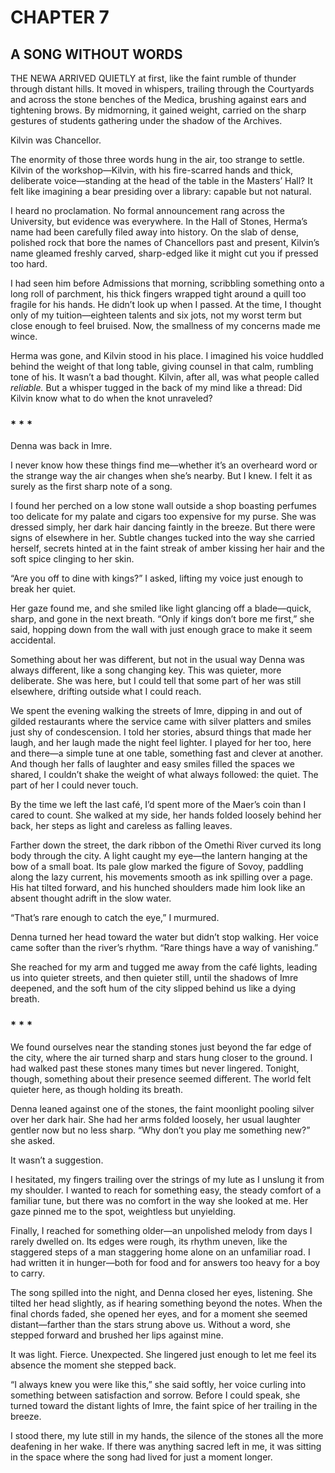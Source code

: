 # CHAPTER 7

## A SONG WITHOUT WORDS  

THE NEWA ARRIVED QUIETLY at first, like the faint rumble of thunder through distant hills. It moved in whispers, trailing through the Courtyards and across the stone benches of the Medica, brushing against ears and tightening brows. By midmorning, it gained weight, carried on the sharp gestures of students gathering under the shadow of the Archives.  

Kilvin was Chancellor.  

The enormity of those three words hung in the air, too strange to settle. Kilvin of the workshop—Kilvin, with his fire-scarred hands and thick, deliberate voice—standing at the head of the table in the Masters’ Hall? It felt like imagining a bear presiding over a library: capable but not natural.  

I heard no proclamation. No formal announcement rang across the University, but evidence was everywhere. In the Hall of Stones, Herma’s name had been carefully filed away into history. On the slab of dense, polished rock that bore the names of Chancellors past and present, Kilvin’s name gleamed freshly carved, sharp-edged like it might cut you if pressed too hard.  

I had seen him before Admissions that morning, scribbling something onto a long roll of parchment, his thick fingers wrapped tight around a quill too fragile for his hands. He didn’t look up when I passed. At the time, I thought only of my tuition—eighteen talents and six jots, not my worst term but close enough to feel bruised. Now, the smallness of my concerns made me wince.  

Herma was gone, and Kilvin stood in his place. I imagined his voice huddled behind the weight of that long table, giving counsel in that calm, rumbling tone of his. It wasn’t a bad thought. Kilvin, after all, was what people called *reliable.* But a whisper tugged in the back of my mind like a thread: Did Kilvin know what to do when the knot unraveled?  

### * * *

Denna was back in Imre.

I never know how these things find me—whether it’s an overheard word or the strange way the air changes when she’s nearby. But I knew. I felt it as surely as the first sharp note of a song.  

I found her perched on a low stone wall outside a shop boasting perfumes too delicate for my palate and cigars too expensive for my purse. She was dressed simply, her dark hair dancing faintly in the breeze. But there were signs of elsewhere in her. Subtle changes tucked into the way she carried herself, secrets hinted at in the faint streak of amber kissing her hair and the soft spice clinging to her skin.  

“Are you off to dine with kings?” I asked, lifting my voice just enough to break her quiet.  

Her gaze found me, and she smiled like light glancing off a blade—quick, sharp, and gone in the next breath. “Only if kings don’t bore me first,” she said, hopping down from the wall with just enough grace to make it seem accidental.  

Something about her was different, but not in the usual way Denna was always different, like a song changing key. This was quieter, more deliberate. She was here, but I could tell that some part of her was still elsewhere, drifting outside what I could reach.  

We spent the evening walking the streets of Imre, dipping in and out of gilded restaurants where the service came with silver platters and smiles just shy of condescension. I told her stories, absurd things that made her laugh, and her laugh made the night feel lighter. I played for her too, here and there—a simple tune at one table, something fast and clever at another. And though her falls of laughter and easy smiles filled the spaces we shared, I couldn’t shake the weight of what always followed: the quiet. The part of her I could never touch.  

By the time we left the last café, I’d spent more of the Maer’s coin than I cared to count. She walked at my side, her hands folded loosely behind her back, her steps as light and careless as falling leaves.  

Farther down the street, the dark ribbon of the Omethi River curved its long body through the city. A light caught my eye—the lantern hanging at the bow of a small boat. Its pale glow marked the figure of Sovoy, paddling along the lazy current, his movements smooth as ink spilling over a page. His hat tilted forward, and his hunched shoulders made him look like an absent thought adrift in the slow water.  

“That’s rare enough to catch the eye,” I murmured.  

Denna turned her head toward the water but didn’t stop walking. Her voice came softer than the river’s rhythm. “Rare things have a way of vanishing.”  

She reached for my arm and tugged me away from the café lights, leading us into quieter streets, and then quieter still, until the shadows of Imre deepened, and the soft hum of the city slipped behind us like a dying breath.  

### * * *

We found ourselves near the standing stones just beyond the far edge of the city, where the air turned sharp and stars hung closer to the ground. I had walked past these stones many times but never lingered. Tonight, though, something about their presence seemed different. The world felt quieter here, as though holding its breath.  

Denna leaned against one of the stones, the faint moonlight pooling silver over her dark hair. She had her arms folded loosely, her usual laughter gentler now but no less sharp. “Why don’t you play me something new?” she asked.  

It wasn’t a suggestion.  

I hesitated, my fingers trailing over the strings of my lute as I unslung it from my shoulder. I wanted to reach for something easy, the steady comfort of a familiar tune, but there was no comfort in the way she looked at me. Her gaze pinned me to the spot, weightless but unyielding.  

Finally, I reached for something older—an unpolished melody from days I rarely dwelled on. Its edges were rough, its rhythm uneven, like the staggered steps of a man staggering home alone on an unfamiliar road. I had written it in hunger—both for food and for answers too heavy for a boy to carry.  

The song spilled into the night, and Denna closed her eyes, listening. She tilted her head slightly, as if hearing something beyond the notes. When the final chords faded, she opened her eyes, and for a moment she seemed distant—farther than the stars strung above us. Without a word, she stepped forward and brushed her lips against mine.  

It was light. Fierce. Unexpected. She lingered just enough to let me feel its absence the moment she stepped back.  

“I always knew you were like this,” she said softly, her voice curling into something between satisfaction and sorrow. Before I could speak, she turned toward the distant lights of Imre, the faint spice of her trailing in the breeze.  

I stood there, my lute still in my hands, the silence of the stones all the more deafening in her wake. If there was anything sacred left in me, it was sitting in the space where the song had lived for just a moment longer.  
